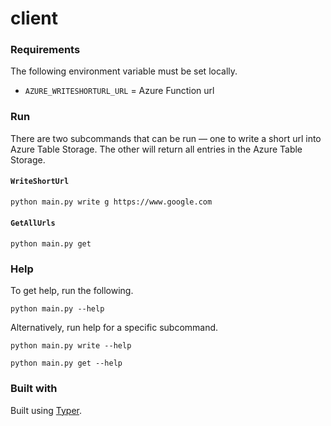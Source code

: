 # client

### Requirements

The following environment variable must be set locally.

- `AZURE_WRITESHORTURL_URL` = Azure Function url

### Run

There are two subcommands that can be run &mdash; one to write a short url into Azure Table Storage. The other will return all entries in the Azure Table Storage.

#### `WriteShortUrl`

```sh
python main.py write g https://www.google.com
```

#### `GetAllUrls`

```
python main.py get
```

### Help

To get help, run the following.

```
python main.py --help
```

Alternatively, run help for a specific subcommand.

```
python main.py write --help
```

```
python main.py get --help
```

### Built with

Built using [Typer](https://typer.tiangolo.com/).
